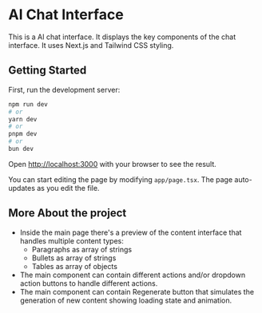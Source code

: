# AI Chat Interface

This is a AI chat interface. It displays the key components of the chat interface. It uses Next.js and Tailwind CSS styling.

## Getting Started

First, run the development server:

```bash
npm run dev
# or
yarn dev
# or
pnpm dev
# or
bun dev
```

Open [http://localhost:3000](http://localhost:3000) with your browser to see the result.

You can start editing the page by modifying `app/page.tsx`. The page auto-updates as you edit the file.

## More About the project

- Inside the main page there's a preview of the content interface that handles multiple content types:
  - Paragraphs as array of strings
  - Bullets as array of strings
  - Tables as array of objects
- The main component can contain different actions and/or dropdown action buttons to handle different actions.
- The main component can contain Regenerate button that simulates the generation of new content showing loading state and animation.
